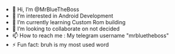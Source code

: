 - 👋 Hi, I’m @MrBlueTheBoss
- 👀 I’m interested in Android Development
- 🌱 I’m currently learning Custom Rom building
- 💞️ I’m looking to collaborate on not decided
- 📫 How to reach me : My telegram username "mrbluetheboss"
- ⚡ Fun fact: bruh is my most used word

